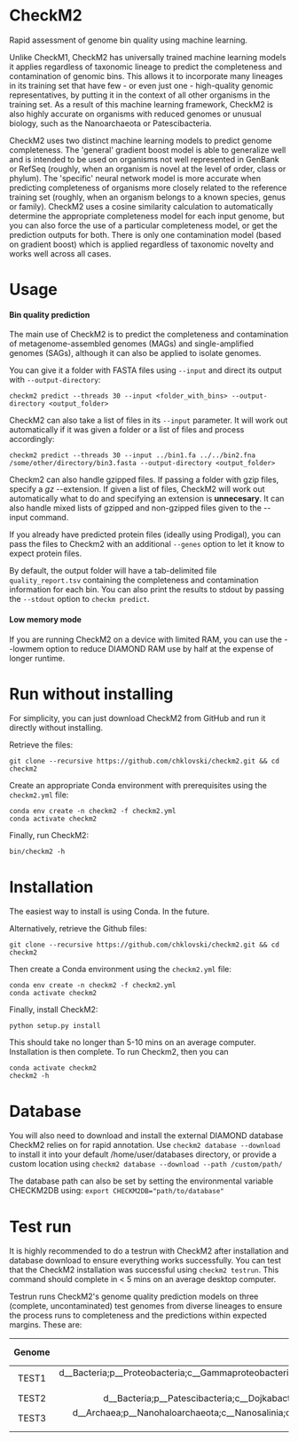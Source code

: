 # CheckM2
Rapid assessment of genome bin quality using machine learning. 

Unlike CheckM1, CheckM2 has universally trained machine learning models it applies regardless of taxonomic lineage to predict the completeness and contamination of genomic bins. This allows it to incorporate many lineages in its training set that have few - or even just one - high-quality genomic representatives, by putting it in the context of all other organisms in the training set. As a result of this machine learning framework, CheckM2 is also highly accurate on organisms with reduced genomes or unusual biology, such as the Nanoarchaeota or Patescibacteria. 

CheckM2 uses two distinct machine learning models to predict genome completeness. The 'general' gradient boost model is able to generalize well and is intended to be used on  organisms not well represented in GenBank or RefSeq (roughly, when an organism is novel at the level of order, class or phylum). The 'specific' neural network model is more accurate when predicting completeness of organisms more closely related to the reference training set (roughly, when an organism belongs to a known species, genus or family). CheckM2 uses a cosine similarity calculation to automatically determine the appropriate completeness model for each input genome, but you can also force the use of a particular completeness model, or get the prediction outputs for both. There is only one contamination model (based on gradient boost) which is applied regardless of taxonomic novelty and works well across all cases. 

# Usage

#### Bin quality prediction
The main use of CheckM2 is to predict the completeness and contamination of metagenome-assembled genomes (MAGs) and single-amplified genomes (SAGs), although it can also be applied to isolate genomes. 

You can give it a folder with FASTA files using `--input` and direct its output with `--output-directory`:
```
checkm2 predict --threads 30 --input <folder_with_bins> --output-directory <output_folder> 
```

CheckM2 can also take a list of files in its `--input` parameter. It will work out automatically if it was given a folder or a list of files and process accordingly:
```
checkm2 predict --threads 30 --input ../bin1.fa ../../bin2.fna /some/other/directory/bin3.fasta --output-directory <output_folder> 
```
Checkm2 can also handle gzipped files. If passing a folder with gzip files, specify a *gz* --extension. If given a list of files, CheckM2 will work out automatically what to do and specifying an extension is **unnecesary**. It can also handle mixed lists of gzipped and non-gzipped files given to the --input command.   

If you already have predicted protein files (ideally using Prodigal), you can pass the files to Checkm2 with an additional `--genes` option to let it know to expect protein files.  

By default, the output folder will have a tab-delimited file `quality_report.tsv` containing the completeness and contamination information for each bin. You can also print the results to stdout by passing the `--stdout` option to `checkm predict`.

#### Low memory mode
If you are running CheckM2 on a device with limited RAM, you can use the --lowmem option to reduce DIAMOND RAM use by half at the expense of longer runtime. 

# Run without installing

For simplicity, you can just download CheckM2 from GitHub and run it directly without installing. 

Retrieve the files: 
```
git clone --recursive https://github.com/chklovski/checkm2.git && cd checkm2
```

Create an appropriate Conda environment with prerequisites using the `checkm2.yml` file:
```
conda env create -n checkm2 -f checkm2.yml
conda activate checkm2
```

Finally, run CheckM2:
```
bin/checkm2 -h
```

# Installation

The easiest way to install is using Conda. In the future. 

Alternatively, retrieve the Github files: 

```
git clone --recursive https://github.com/chklovski/checkm2.git && cd checkm2
```

Then create a Conda environment using the `checkm2.yml` file:
```
conda env create -n checkm2 -f checkm2.yml
conda activate checkm2
```

Finally, install CheckM2:
```
python setup.py install
```

This should take no longer than 5-10 mins on an average computer. Installation is then complete. To run Checkm2, then you can
```
conda activate checkm2
checkm2 -h
```

# Database

You will also need to download and install the external DIAMOND database CheckM2 relies on for rapid annotation. 
Use `checkm2 database --download` to install it into your default /home/user/databases directory, 
or provide a custom location using `checkm2 database --download --path /custom/path/`

The database path can also be set by setting the environmental variable CHECKM2DB using:
`export CHECKM2DB="path/to/database"`

# Test run

It is highly recommended to do a testrun with CheckM2 after installation and database download to ensure everything works successfully. 
You can test that the CheckM2 installation was successful using `checkm2 testrun`. This command should complete in < 5 mins on an average desktop computer. 

Testrun runs CheckM2's genome quality prediction models on three (complete, uncontaminated) test genomes from diverse lineages to ensure the process runs to completeness and the predictions within expected margins. These are: 


|Genome | GTDB taxonomy | CheckM1 Completeness  | CheckM1 Contamination|
|  :---:   |  :---:   |  :---:  |  :---:  |
|TEST1 | d__Bacteria;p__Proteobacteria;c__Gammaproteobacteria;o__Enterobacterales;f__Enterobacteriaceae;g__Escherichia;s__Escherichia coli |99.97| 0.04|
|TEST2 | d__Bacteria;p__Patescibacteria;c__Dojkabacteria;o__SC72;f__SC72;g__UBA5209;s__UBA5209 sp002840365 | 79.86 | 0.00|
|TEST3 | d__Archaea;p__Nanohaloarchaeota;c__Nanosalinia;o__Nanosalinales;f__Nanosalinaceae;g__Nanohalobium;s__Nanohalobium sp001761425 | 87.77 |0.00| 
